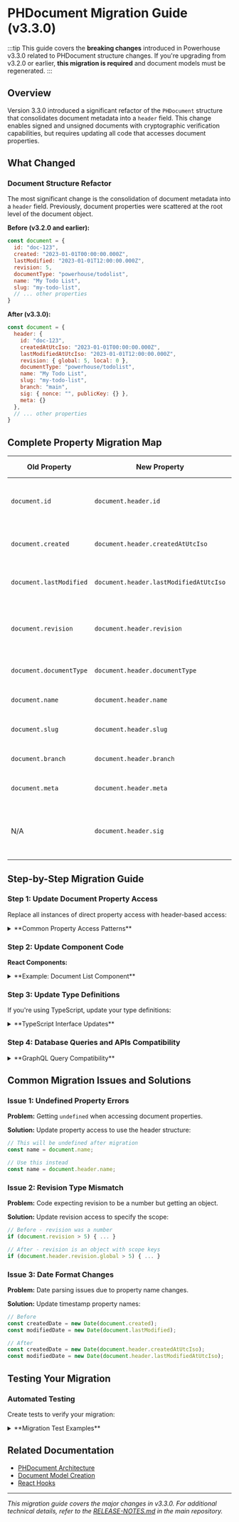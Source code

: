 # PHDocument Migration Guide (v3.3.0)

:::tip
This guide covers the **breaking changes** introduced in Powerhouse v3.3.0 related to PHDocument structure changes. If you're upgrading from v3.2.0 or earlier, **this migration is required** and document models must be regenerated.
:::

## Overview

Version 3.3.0 introduced a significant refactor of the `PHDocument` structure that consolidates document metadata into a `header` field. This change enables signed and unsigned documents with cryptographic verification capabilities, but requires updating all code that accesses document properties.

## What Changed

### Document Structure Refactor

The most significant change is the consolidation of document metadata into a `header` field. Previously, document properties were scattered at the root level of the document object.

**Before (v3.2.0 and earlier):**
```javascript
const document = {
  id: "doc-123",
  created: "2023-01-01T00:00:00.000Z",
  lastModified: "2023-01-01T12:00:00.000Z",
  revision: 5,
  documentType: "powerhouse/todolist",
  name: "My Todo List",
  slug: "my-todo-list",
  // ... other properties
}
```

**After (v3.3.0):**
```javascript
const document = {
  header: {
    id: "doc-123",
    createdAtUtcIso: "2023-01-01T00:00:00.000Z",
    lastModifiedAtUtcIso: "2023-01-01T12:00:00.000Z",
    revision: { global: 5, local: 0 },
    documentType: "powerhouse/todolist",
    name: "My Todo List",
    slug: "my-todo-list",
    branch: "main",
    sig: { nonce: "", publicKey: {} },
    meta: {}
  },
  // ... other properties
}
```

## Complete Property Migration Map

| **Old Property** | **New Property** | **Additional Changes** |
|------------------|------------------|------------------------|
| `document.id` | `document.header.id` | Now an Ed25519 signature for signed documents |
| `document.created` | `document.header.createdAtUtcIso` | **Renamed** to include UTC ISO specification |
| `document.lastModified` | `document.header.lastModifiedAtUtcIso` | **Renamed** to include UTC ISO specification |
| `document.revision` | `document.header.revision` | Now an **object** with scope keys (e.g., `{ global: 5, local: 0 }`) |
| `document.documentType` | `document.header.documentType` | No additional changes |
| `document.name` | `document.header.name` | No additional changes |
| `document.slug` | `document.header.slug` | No additional changes |
| `document.branch` | `document.header.branch` | Now explicitly included |
| `document.meta` | `document.header.meta` | Now explicitly included |
| N/A | `document.header.sig` | **New** - Signature information for document verification |

## Step-by-Step Migration Guide

### Step 1: Update Document Property Access

Replace all instances of direct property access with header-based access:

<details>
<summary>**Common Property Access Patterns**</summary>

**Document ID Access:**
```javascript
// Before
const documentId = document.id;

// After
const documentId = document.header.id;
```

**Document Name Access:**
```javascript
// Before
const documentName = document.name;

// After
const documentName = document.header.name;
```

**Document Type Access:**
```javascript
// Before
const docType = document.documentType;

// After
const docType = document.header.documentType;
```

**Timestamp Access:**
```javascript
// Before
const created = document.created;
const lastModified = document.lastModified;

// After
const created = document.header.createdAtUtcIso;
const lastModified = document.header.lastModifiedAtUtcIso;
```

**Revision Access:**
```javascript
// Before
const revision = document.revision; // Was a number

// After
const globalRevision = document.header.revision.global; // Now an object
const localRevision = document.header.revision.local;
// Or get all revisions
const allRevisions = document.header.revision; // { global: 5, local: 0, ... }
```

</details>

### Step 2: Update Component Code

**React Components:**

<details>
<summary>**Example: Document List Component**</summary>

```jsx
// Before
function DocumentList({ documents }) {
  return (
    <div>
      {documents.map(doc => (
        <div key={doc.id} className="document-item">
          <h3>{doc.name}</h3>
          <p>Type: {doc.documentType}</p>
          <p>Last modified: {new Date(doc.lastModified).toLocaleDateString()}</p>
          <p>Revision: {doc.revision}</p>
        </div>
      ))}
    </div>
  );
}

// After
function DocumentList({ documents }) {
  return (
    <div>
      {documents.map(doc => (
        <div key={doc.header.id} className="document-item">
          <h3>{doc.header.name}</h3>
          <p>Type: {doc.header.documentType}</p>
          <p>Last modified: {new Date(doc.header.lastModifiedAtUtcIso).toLocaleDateString()}</p>
          <p>Global Revision: {doc.header.revision.global}</p>
        </div>
      ))}
    </div>
  );
}
```

</details>

### Step 3: Update Type Definitions

If you're using TypeScript, update your type definitions:

<details>
<summary>**TypeScript Interface Updates**</summary>

```typescript
// Before
interface MyDocument {
  id: string;
  name: string;
  documentType: string;
  created: string;
  lastModified: string;
  revision: number;
  // ... other properties
}

// After
interface MyDocument {
  header: {
    id: string;
    name: string;
    documentType: string;
    createdAtUtcIso: string;
    lastModifiedAtUtcIso: string;
    revision: {
      [scope: string]: number;
    };
    slug: string;
    branch: string;
    sig: {
      nonce: string;
      publicKey: any;
    };
    meta?: {
      preferredEditor?: string;
    };
  };
  // ... other properties
}
```

</details>

### Step 4: Database Queries and APIs Compatibility

<details>
<summary>**GraphQL Query Compatibility**</summary>

**GraphQL Queries:**
```graphql
# Your existing queries continue to work unchanged
query GetDocument($id: ID!) {
  document(id: $id) {
    id              # Still works due to response transformation
    name            # Still works due to response transformation
    documentType    # Still works due to response transformation
    created         # Still works due to response transformation
    lastModified    # Still works due to response transformation
    revision        # Still works due to response transformation
  }
}
```

:::tip
**GraphQL Backward Compatibility:** The GraphQL API maintains backward compatibility through response transformation. Your existing queries will continue to work without changes. However, when working with the raw document objects in your application code, you'll need to use the new header structure.
:::

</details>





## Common Migration Issues and Solutions

### Issue 1: Undefined Property Errors

**Problem:** Getting `undefined` when accessing document properties.

**Solution:** Update property access to use the header structure:

```javascript
// This will be undefined after migration
const name = document.name;

// Use this instead
const name = document.header.name;
```

### Issue 2: Revision Type Mismatch

**Problem:** Code expecting revision to be a number but getting an object.

**Solution:** Update revision access to specify the scope:

```javascript
// Before - revision was a number
if (document.revision > 5) { ... }

// After - revision is an object with scope keys
if (document.header.revision.global > 5) { ... }
```

### Issue 3: Date Format Changes

**Problem:** Date parsing issues due to property name changes.

**Solution:** Update timestamp property names:

```javascript
// Before
const createdDate = new Date(document.created);
const modifiedDate = new Date(document.lastModified);

// After
const createdDate = new Date(document.header.createdAtUtcIso);
const modifiedDate = new Date(document.header.lastModifiedAtUtcIso);
```

## Testing Your Migration

### Automated Testing

Create tests to verify your migration:

<details>
<summary>**Migration Test Examples**</summary>

```javascript
// Test document property access
describe('Document Migration', () => {
  it('should access document properties correctly', () => {
    const mockDocument = {
      header: {
        id: 'test-id',
        name: 'Test Document',
        documentType: 'powerhouse/test',
        createdAtUtcIso: '2023-01-01T00:00:00.000Z',
        lastModifiedAtUtcIso: '2023-01-01T12:00:00.000Z',
        revision: { global: 5, local: 0 },
        // ... other header properties
      },
      // ... other document properties
    };

    // Test property access
    expect(mockDocument.header.id).toBe('test-id');
    expect(mockDocument.header.name).toBe('Test Document');
    expect(mockDocument.header.revision.global).toBe(5);
  });
});
```

</details>



## Related Documentation

- [PHDocument Architecture](/academy/Architecture/PowerhouseArchitecture)
- [Document Model Creation](/academy/MasteryTrack/DocumentModelCreation/WhatIsADocumentModel)
- [React Hooks](/academy/APIReferences/ReactHooks)

---

*This migration guide covers the major changes in v3.3.0. For additional technical details, refer to the [RELEASE-NOTES.md](https://github.com/powerhouse-dao/powerhouse/blob/main/RELEASE-NOTES.md) in the main repository.* 